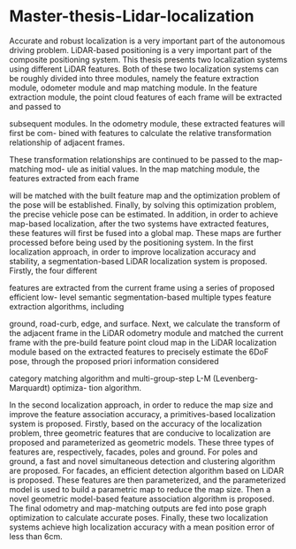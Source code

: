 # Master-thesis-Lidar-localization
Accurate and robust localization is a very important part of the autonomous driving
problem. LiDAR-based positioning is a very important part of the composite positioning
system. This thesis presents two localization systems using different LiDAR features.
Both of these two localization systems can be roughly divided into three modules, namely
the feature extraction module, odometer module and map matching module. In the feature
extraction module, the point cloud features of each frame will be extracted and passed to

subsequent modules. In the odometry module, these extracted features will first be com-
bined with features to calculate the relative transformation relationship of adjacent frames.

These transformation relationships are continued to be passed to the map-matching mod-
ule as initial values. In the map matching module, the features extracted from each frame

will be matched with the built feature map and the optimization problem of the pose
will be established. Finally, by solving this optimization problem, the precise vehicle pose
can be estimated. In addition, in order to achieve map-based localization, after the two
systems have extracted features, these features will first be fused into a global map. These
maps are further processed before being used by the positioning system.
In the first localization approach, in order to improve localization accuracy and stability,
a segmentation-based LiDAR localization system is proposed. Firstly, the four different

features are extracted from the current frame using a series of proposed efficient low-
level semantic segmentation-based multiple types feature extraction algorithms, including

ground, road-curb, edge, and surface. Next, we calculate the transform of the adjacent
frame in the LiDAR odometry module and matched the current frame with the pre-build
feature point cloud map in the LiDAR localization module based on the extracted features
to precisely estimate the 6DoF pose, through the proposed priori information considered

category matching algorithm and multi-group-step L-M (Levenberg-Marquardt) optimiza-
tion algorithm.

In the second localization approach, in order to reduce the map size and improve the feature
association accuracy, a primitives-based localization system is proposed. Firstly, based on
the accuracy of the localization problem, three geometric features that are conducive to
localization are proposed and parameterized as geometric models. These three types of
features are, respectively, facades, poles and ground. For poles and ground, a fast and novel
simultaneous detection and clustering algorithm are proposed. For facades, an efficient
detection algorithm based on LiDAR is proposed. These features are then parameterized,
and the parameterized model is used to build a parametric map to reduce the map size.
Then a novel geometric model-based feature association algorithm is proposed. The final
odometry and map-matching outputs are fed into pose graph optimization to calculate
accurate poses.
Finally, these two localization systems achieve high localization accuracy with a mean
position error of less than 6cm.
